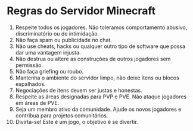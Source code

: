 # Regras do Servidor Minecraft

1. Respeite todos os jogadores. Não toleramos comportamento abusivo, discriminatório ou de intimidação.
2. Não faça spam ou publicidade no chat.
3. Não use cheats, hacks ou qualquer outro tipo de software que possa dar uma vantagem injusta.
4. Não destrua ou altere as construções de outros jogadores sem permissão.
5. Não faça griefing ou roubo.
6. Mantenha o ambiente do servidor limpo, não deixe itens ou blocos espalhados.
7. Negociações de itens devem ser justas e honestas.
8. Respeite as áreas designadas para PVP e PVE. Não ataque jogadores em áreas de PVE.
9. Seja um membro ativo da comunidade. Ajude os novos jogadores e contribua para projetos comunitários.
10. Divirta-se! Este é um jogo, o objetivo é se divertir.

